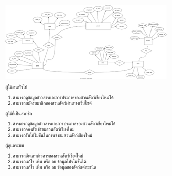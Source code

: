 ![Diagram](README_src/ERD.svg)

ผู้ใช้งานทั่วไป
  1. สามารถดูข้อมูลข่าวสารเเละการประกาศของสวนสัตว์เชียงใหม่ได้ 
  2. สามารถสมัครสมาชิกของสวนสัตว์ผ่านทางเว็บไซต์ 

ผู้ใช้ที่เป็นสมาชิก 
  1. สารมารถดูข้อมูลข่าวสารเเละการประกาศของสวนสัตว์เชียงใหม่ได้ 
  2. สามารถจองตั๋วเข้าชมสวนสัตว์เชียงใหม่ 
  3. สามารถรับโปโมชั่นในการเข้าชมสวนสัตว์เชียงใหม่ 

ผู้ดูเเลระบบ 
  1. สามารถอัพเดทข่าวสารของสวนสัตว์เชียงใหม่ 
  2. สามารถเเก้ไข เพิ่ม หรือ ลบ ข้อมูลโปรโมชั่นได้ 
  3. สามารถเเก้ไข เพื่ม หรือ ลบ  ข้อมูลของสัตว์เเต่ละชนิด
   
